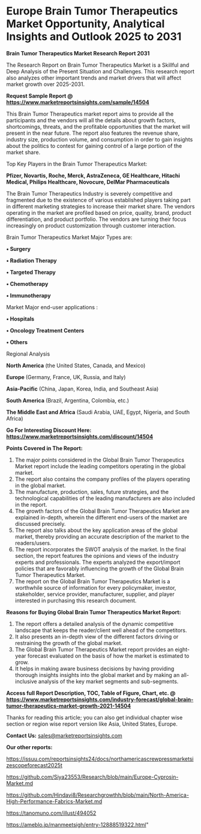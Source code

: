  # Europe Brain Tumor Therapeutics Market Opportunity, Analytical Insights and Outlook 2025 to 2031

<strong>Brain Tumor Therapeutics Market Research Report 2031</strong>

The Research Report on Brain Tumor Therapeutics Market is a Skillful and Deep Analysis of the Present Situation and Challenges. This research report also analyzes other important trends and market drivers that will affect market growth over 2025-2031.

<strong>Request Sample Report @ <a href=https://www.marketreportsinsights.com/sample/14504>https://www.marketreportsinsights.com/sample/14504</a></strong>

This Brain Tumor Therapeutics market report aims to provide all the participants and the vendors will all the details about growth factors, shortcomings, threats, and the profitable opportunities that the market will present in the near future. The report also features the revenue share, industry size, production volume, and consumption in order to gain insights about the politics to contest for gaining control of a large portion of the market share.

Top Key Players in the Brain Tumor Therapeutics Market:

<strong>Pfizer, Novartis, Roche, Merck, AstraZeneca, GE Healthcare, Hitachi Medical, Philips Healthcare, Novocure, DelMar Pharmaceuticals</strong>

The Brain Tumor Therapeutics Industry is severely competitive and fragmented due to the existence of various established players taking part in different marketing strategies to increase their market share. The vendors operating in the market are profiled based on price, quality, brand, product differentiation, and product portfolio. The vendors are turning their focus increasingly on product customization through customer interaction.

Brain Tumor Therapeutics Market Major Types are:

<strong>• Surgery

• Radiation Therapy

• Targeted Therapy

• Chemotherapy

• Immunotherapy</strong>

Market Major end-user applications :

<strong>• Hospitals

• Oncology Treatment Centers

• Others</strong>

Regional Analysis

</u><strong><b>North America</b></strong> (the United States, Canada, and Mexico)

<strong><b>Europe </b></strong>(Germany, France, UK, Russia, and Italy)

<strong><b>Asia-Pacific</b></strong> (China, Japan, Korea, India, and Southeast Asia)

<strong><b>South America</b></strong> (Brazil, Argentina, Colombia, etc.)

<strong><b>The Middle East and Africa</b></strong> (Saudi Arabia, UAE, Egypt, Nigeria, and South Africa)

<strong>Go For Interesting Discount Here: <a href=https://www.marketreportsinsights.com/discount/14504>https://www.marketreportsinsights.com/discount/14504</a></strong>

<strong>Points Covered in The Report:</strong>
<ol>
  <li>The major points considered in the Global Brain Tumor Therapeutics Market report include the leading competitors operating in the global market.</li>
  <li>The report also contains the company profiles of the players operating in the global market.</li>
  <li>The manufacture, production, sales, future strategies, and the technological capabilities of the leading manufacturers are also included in the report.</li>
  <li>The growth factors of the Global Brain Tumor Therapeutics Market are explained in-depth, wherein the different end-users of the market are discussed precisely.</li>
  <li>The report also talks about the key application areas of the global market, thereby providing an accurate description of the market to the readers/users.</li>
  <li>The report incorporates the SWOT analysis of the market. In the final section, the report features the opinions and views of the industry experts and professionals. The experts analyzed the export/import policies that are favorably influencing the growth of the Global Brain Tumor Therapeutics Market.</li>
  <li>The report on the Global Brain Tumor Therapeutics Market is a worthwhile source of information for every policymaker, investor, stakeholder, service provider, manufacturer, supplier, and player interested in purchasing this research document.</li>
</ol>
<strong>Reasons for Buying Global Brain Tumor Therapeutics Market Report:</strong>

<ol>
  <li>The report offers a detailed analysis of the dynamic competitive landscape that keeps the reader/client well ahead of the competitors.</li>
  <li>It also presents an in-depth view of the different factors driving or restraining the growth of the global market.</li>
  <li>The Global Brain Tumor Therapeutics Market report provides an eight-year forecast evaluated on the basis of how the market is estimated to grow.</li>
  <li>It helps in making aware business decisions by having providing thorough insights insights into the global market and by making an all-inclusive analysis of the key market segments and sub-segments.</li>
</ol>
<strong>Access full Report Description, TOC, Table of Figure, Chart, etc. @ <a href=https://www.marketreportsinsights.com/industry-forecast/global-brain-tumor-therapeutics-market-growth-2021-14504>https://www.marketreportsinsights.com/industry-forecast/global-brain-tumor-therapeutics-market-growth-2021-14504</a></strong>


Thanks for reading this article; you can also get individual chapter wise section or region wise report version like Asia, United States, Europe.

<strong>Contact Us:</strong>
sales@marketreportsinsights.com

<strong>Our other reports:</strong>

<a href=https://issuu.com/reportsinsights24/docs/northamericascrewpressmarketsizescopeforecast2025t>https://issuu.com/reportsinsights24/docs/northamericascrewpressmarketsizescopeforecast2025t</a>

<a href=https://github.com/Siya23553/Research/blob/main/Europe-Cyprosin-Market.md>https://github.com/Siya23553/Research/blob/main/Europe-Cyprosin-Market.md</a>

<a href=https://github.com/Hindavi8/Researchgrowthh/blob/main/North-America-High-Performance-Fabrics-Market.md>https://github.com/Hindavi8/Researchgrowthh/blob/main/North-America-High-Performance-Fabrics-Market.md</a>

<a href=https://tanomuno.com/illust/494052>https://tanomuno.com/illust/494052</a>

<a href=https://ameblo.jp/manmeetsigh/entry-12888519322.html>https://ameblo.jp/manmeetsigh/entry-12888519322.html</a>"

